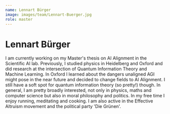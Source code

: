 ```yaml
---
name: Lennart Bürger
image: images/team/Lennart-Buerger.jpg
role: master
---
```

# Lennart Bürger
I am currently working on my Master's thesis on AI Alignment in the Scientific AI lab. Previously, I studied physics in Heidelberg and Oxford and did research at the intersection of Quantum Information Theory and Machine Learning.
In Oxford I learned about the dangers unaligned AGI might pose in the near future and decided to change fields to AI Alignment. I still have a soft spot for quantum information theory (so pretty!) though. In general, I am pretty broadly interested, not only in physics, maths and computer science but also in moral philosophy and politics.
In my free time I enjoy running, meditating and cooking. I am also active in the Effective Altruism movement and the political party 'Die Grünen'. 
